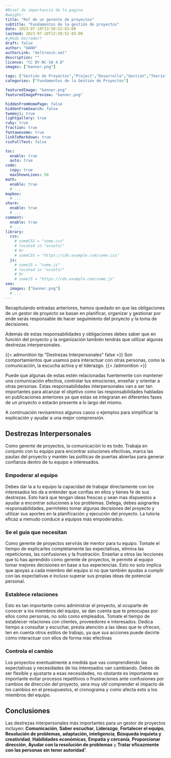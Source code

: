 ```yaml
---
#Nivel de importancia de la pagina
#weight:
title: "Rol de un gerente de proyectos"
subtitle: "Fundamentos de la gestión de proyectos"
date: 2023-07-10T13:50:52-03:00
lastmod: 2023-07-10T13:50:52-03:00
#¿Modo borrador?
draft: false
author: "DANH"
authorLink: "deltronik.net"
description: ""
license: "CC BY-NC-SA 4.0"
images: ["banner.png"]

tags: ["Gestión de Proyectos","Project","Desarrollo","Gestión","Teoría","Organización","Planificación"]
categories: ["Fundamentos de la Gestión de Proyectos"]

featuredImage: "banner.png"
featuredImagePreview: "banner.png"

hiddenFromHomePage: false
hiddenFromSearch: false
twemoji: true
lightgallery: true
ruby: true
fraction: true
fontawesome: true
linkToMarkdown: true
rssFullText: false

toc:
  enable: true
  auto: true
code:
  copy: true
  maxShownLines: 50
math:
  enable: true
  # ...
mapbox:
  # ...
share:
  enable: true
  # ...
comment:
  enable: true
  # ...
library:
  css:
    # someCSS = "some.css"
    # located in "assets/"
    # Or
    # someCSS = "https://cdn.example.com/some.css"
  js:
    # someJS = "some.js"
    # located in "assets/"
    # Or
    # someJS = "https://cdn.example.com/some.js"
seo:
  images: ["banner.png"]
  # ...
---
```

Recapitulando entradas anteriores, hemos quedado en que las obligaciones de un gestor de proyecto se basan en planificar, organizar y gestionar por ende serás responsable de hacer seguimiento del proyecto y la toma de decisiones.
<!--more-->
Además de estas responsabilidades y obligaciones debes saber que en función del proyecto y la organización también tendrás que utilizar algunas destrezas interpersonales.

{{< admonition tip "Destrezas Interpersonales" false >}}
  Son comportamientos que usamos para interactuar con otras personas, como la comunicación, la escucha activa y el liderazgo.
{{< /admonition >}}

Puede que algunas de estas estén relacionadas fuertemente con mantener una comunicación efectiva, controlar tus emociones, enseñar y orientar a otras personas. Estas responsabilidades interpersonales van a ser tan importantes para alcanzar el objetivo como las responsabilidades habladas en publicaciones anteriores ya que estas se integraran en diferentes fases de un proyecto o estarán presente a lo largo del mismo.

A continuación revisaremos algunos casos o ejemplos para simplificar la explicación y ayudar a una mejor comprensión.

## Destrezas Interpersonales

Como gerente de proyectos, la comunicación lo es todo. Trabaja en conjunto con tu equipo para encontrar soluciones efectivas, marca las pautas del proyecto y mantén las políticas de puertas abiertas para generar confianza dentro de tu equipo e interesados.

### Empoderar al equipo

  Debes dar la a tu equipo la capacidad de trabajar directamente con los interesados les da a entender que confías en ellos y tienes fe de sus destrezas.
  Esto hará que tengan ideas frescas y sean mas dispuestos a ayudar a encontrar soluciones a los problemas.
  Delega, debes asignarles responsabilidades, permíteles tomar algunas decisiones del proyecto y utilizar sus aportes en la planificación y ejecución del proyecto. La tutoría eficaz a menudo conduce a equipos más empoderados.

### Se el guía que necesitan
  Como gerente de proyectos servirás de mentor para tu equipo. Tomate el tiempo de explicarles completamente las expectativas, elimina las repeticiones, las confusiones y la frustración. Enseñar a otros las lecciones que tú has aprendido como gerente de proyectos, le permite al equipo tomar mejores decisiones en base a tus experiencias. Esto no solo implica que apoyas a cada miembro del equipo si no que también ayudas a cumplir con las expectativas e incluso superar sus propias ideas de potencial personal.

### Establece relaciones

  Esto es tan importante como administrar el proyecto, al ocuparte de conocer a los miembros del equipo, se dan cuenta que te preocupas por ellos como personas, no solo como empleados. Tomate el tiempo de establecer relaciones con clientes, proveedores e interesados. 
  Dedica tiempo a consultar y escuchar, presta atención a las ideas que te ofrecen, ten en cuenta otros estilos de trabajo, ya que sus acciones puede decirte cómo interactuar  con ellos de forma más efectivas

### Controla el cambio

  Los proyectos eventualmente a medida que vas comprendiendo las expectativas y necesidades de los interesados van cambiando. Debes de ser flexible y ajustarte a esas necesidades, no obstante es importante es importante evitar procesos repetitivos o frustraciones ante confusiones por cambios de dirección del proyecto, sera muy util comprender el impacto de los cambios en el presupuestos, el cronograma y como afecta esto a los miembros del equipo. 

## Conclusiones

Las destrezas interpersonales más importantes para un gestor de proyectos incluyen: **Comunicación**, **Saber escuchar**, **Liderazgo**, **Fortalecer el equipo**, **Resolución de problemas, adaptación, inteligencia**, **Búsqueda inquieta y creatividad**, **Habilidades económicas**, **Empatía y cercanía**, **Proporcionar dirección**, **Ayudar con la resolución de problemas** y **Tratar eficazmente con las personas sin tener autoridad**¹.
 